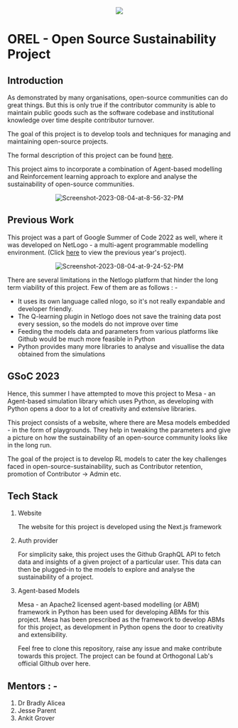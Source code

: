 <p align="center">
	  <img src="https://user-images.githubusercontent.com/92572013/266610534-0b13f675-40f1-4b16-b9cd-19f5ff21619e.png" />
</p>


# OREL - Open Source Sustainability Project



## Introduction
As demonstrated by many organisations, open-source communities can do great things. But this is only true if the contributor community is able to maintain public goods such as the software codebase and institutional knowledge over time despite contributor turnover.


The goal of this project is to develop tools and techniques for managing and maintaining open-source projects.

  

The formal description of this project can be found [here](https://neurostars.org/t/gsoc-2023-project-idea-4-1-maintaining-an-open-source-sustainability-project-orthogonal-research-and-education-lab-350-h/24574).

  

This project aims to incorporate a combination of Agent-based modelling and Reinforcement learning approach to explore and analyse the sustainability of open-source communities.

  

<p align="center">
	<img src="https://i.ibb.co/xD1tmcy/Screenshot-2023-08-04-at-8-56-32-PM.png"  alt="Screenshot-2023-08-04-at-8-56-32-PM"  border="0">
</p>

## Previous Work

This project was a part of Google Summer of Code 2022 as well, where it was developed on NetLogo - a multi-agent programmable modelling environment. (Click [here](https://github.com/OREL-group/GSoC/tree/main/Open%20Source%20Ethics/Collective%20Cognition%20%28Reinforcement%20Learning%29) to view the previous year's project).


<p align="center">
	<img  src="https://user-images.githubusercontent.com/92572013/266616768-d440273e-eb97-469a-b43c-f055a48eddd4.gif"  alt="Screenshot-2023-08-04-at-9-24-52-PM"  border="0">

</p>


There are several limitations in the Netlogo platform that hinder the long term viability of this project. Few of them are as follows : -

<ul>
	<li>It uses its own language called nlogo, so it's not really expandable and developer friendly.</li>
	<li>The Q-learning plugin in Netlogo does not save the training data post every session, so the models do not improve over time</li>
	<li>Feeding the models data and parameters from various platforms like Github would be much more feasible in Python</li>
	<li>Python provides many more libraries to analyse and visuallise the data obtained from the simulations</li>
</ul>

## GSoC 2023

Hence, this summer I have attempted to move this project to Mesa - an Agent-based simulation library which uses Python, as developing with Python opens a door to a lot of creativity and extensive libraries.


This project consists of a website, where there are Mesa models embedded - in the form of playgrounds. They help in tweaking the parameters and give a picture on how the sustainability of an open-source community looks like in the long run.


The goal of the project is to develop RL models to cater the key challenges faced in open-source-sustainability, such as Contributor retention, promotion of Contributor ️→ Admin etc.

## Tech Stack

1. Website

	The website for this project is developed using the Next.js framework

  

2. Auth provider

	For simplicity sake, this project uses the Github GraphQL API to fetch data and insights of a given project of a particular user. This data can then be plugged-in to the models to explore and analyse the sustainability of a project.

  

3. Agent-based Models

	Mesa - an Apache2 licensed agent-based modelling (or ABM) framework in Python has been used for developing ABMs for this project. Mesa has been prescribed as the framework to develop ABMs for this project, as development in Python opens the door to creativity and extensibility.

  

	Feel free to clone this repository, raise any issue and make contribute towards this project. The project can be found at Orthogonal Lab's official GIthub over here.
	

## Mentors : -

<ol>
	<li>Dr Bradly Alicea</li>
	<li>Jesse Parent</li>
	<li>Ankit Grover</li>
</ol>
